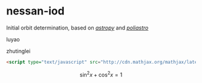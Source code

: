 

# nessan-iod
Initial orbit determination, based on [*astropy*](http://www.astropy.org/) and [*poliastro*](http://docs.poliastro.space/en/latest/)

luyao

zhutinglei

```html
<script type="text/javascript" src="http://cdn.mathjax.org/mathjax/latest/MathJax.js?config=default"></script>
```
  $$\sin^2x + \cos^2x = 1$$

